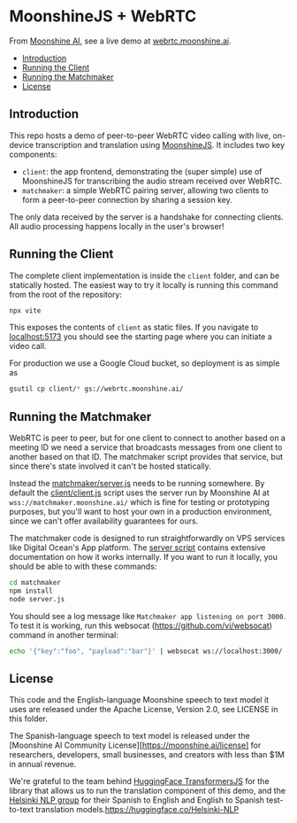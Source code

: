 # MoonshineJS + WebRTC

From [Moonshine AI](https://moonshine.ai/), see a live demo at
[webrtc.moonshine.ai](https://webrtc.moonshine.ai).

<!-- toc -->

- [Introduction](#introduction)
- [Running the Client](#running-the-client)
- [Running the Matchmaker](#running-the-matchmaker)
- [License](#license)

<!-- tocstop -->

## Introduction

This repo hosts a demo of peer-to-peer WebRTC video calling with live, on-device
transcription and translation using [MoonshineJS](https://dev.moonshine.ai/#js).
It includes two key components:

-   `client`: the app frontend, demonstrating the (super simple) use of
    MoonshineJS for transcribing the audio stream received over WebRTC.
-   `matchmaker`: a simple WebRTC pairing server, allowing two clients to form a
    peer-to-peer connection by sharing a session key.

The only data received by the server is a handshake for connecting clients. All
audio processing happens locally in the user's browser!

## Running the Client

The complete client implementation is inside the `client` folder, and can be
statically hosted. The easiest way to try it locally is running this command
from the root of the repository:

```bash
npx vite
```

This exposes the contents of `client` as static files. If you navigate to
[localhost:5173](http://localhost:5173/) you should see the starting page where
you can initiate a video call.

For production we use a Google Cloud bucket, so deployment is as simple as

```bash
gsutil cp client/* gs://webrtc.moonshine.ai/
```

## Running the Matchmaker

WebRTC is peer to peer, but for one client to connect to another based on a
meeting ID we need a service that broadcasts messages from one client to another
based on that ID. The matchmaker script provides that service, but since there's
state involved it can't be hosted statically.

Instead the
[matchmaker/server.js](https://github.com/moonshine-ai/moonshine-js-webrtc/matchmaker/server.js)
needs to be running somewhere. By default the
[client/client.js](https://github.com/moonshine-ai/moonshine-js-webrtc/client/client.js)
script uses the server run by Moonshine AI at `wss://matchmaker.moonshine.ai/`
which is fine for testing or prototyping purposes, but you'll want to host your
own in a production environment, since we can't offer availability guarantees
for ours.

The matchmaker code is designed to run straightforwardly on VPS services like
Digital Ocean's App platform. The [server
script](https://github.com/moonshine-ai/moonshine-js-webrtc/matchmaker/server.js)
contains extensive documentation on how it works internally. If you want to run
it locally, you should be able to with these commands:

```bash
cd matchmaker
npm install
node server.js
```

You should see a log message like `Matchmaker app listening on port 3000`. To
test it is working, run this websocat (https://github.com/vi/websocat) command
in another terminal:

```bash
echo '{"key":"foo", "payload":"bar"}' | websocat ws://localhost:3000/ -v
```

## License

This code and the English-language Moonshine speech to text model it uses are
released under the Apache License, Version 2.0, see LICENSE in this folder. 

The Spanish-language speech to text model is released under the [Moonshine AI
Community License][https://moonshine.ai/license] for researchers, developers,
small businesses, and creators with less than $1M in annual revenue.

We're grateful to the team behind [HuggingFace
TransformersJS](https://huggingface.co/docs/transformers.js/en/index) for the
library that allows us to run the translation component of this demo, and the
[Helsinki NLP group](https://huggingface.co/Helsinki-NLP) for their Spanish to
English and English to Spanish test-to-text translation
models.https://huggingface.co/Helsinki-NLP